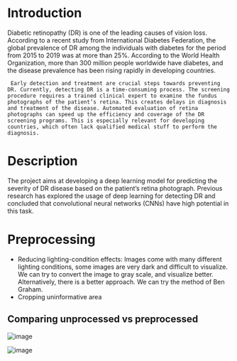 # Introduction
Diabetic retinopathy (DR) is one of the leading causes of vision loss. According to a recent study from International Diabetes Federation, the global prevalence of DR among the individuals with diabetes for the period from 2015 to 2019 was at more than 25%. According to the World Health Organization, more than 300 million people worldwide have diabetes, and the disease prevalence has been rising rapidly in developing countries.

     Early detection and treatment are crucial steps towards preventing DR. Currently, detecting DR is a time-consuming process. The screening procedure requires a trained clinical expert to examine the fundus photographs of the patient’s retina. This creates delays in diagnosis and treatment of the disease. Automated evaluation of retina photographs can speed up the efficiency and coverage of the DR screening programs. This is especially relevant for developing countries, which often lack qualified medical stuff to perform the diagnosis.

# Description 
The project aims at developing a deep learning model for predicting the severity of DR disease based on the patient’s retina photograph. Previous research has explored the usage of deep learning for detecting DR and concluded that convolutional neural networks (CNNs) have high potential in this task. 

# Preprocessing
- Reducing lighting-condition effects: Images come with many different lighting conditions, some images are very dark and difficult to visualize. We can try to convert the image to gray scale, and visualize better. Alternatively, there is a better approach. We can try the method of Ben Graham.
- Cropping uninformative area
## Comparing unprocessed vs preprocessed 
![image](https://github.com/nitindantu/Healthcare/assets/41870240/5bba5567-45f7-48ba-83a5-8df88387b15b)

![image](https://github.com/nitindantu/Healthcare/assets/41870240/ec9110e3-acdd-4359-ac73-ca0f0d84b1e4)


